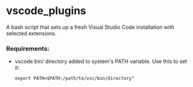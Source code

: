 # vscode_plugins

A bash script that sets up a fresh Visual Studio Code installation with selected extensions.


### Requirements:
* vscode bin/ directory added to system's PATH variable. Use this to set it:
  ```
  export PATH=$PATH:/path/to/vsc/bin/directory"
  ```
